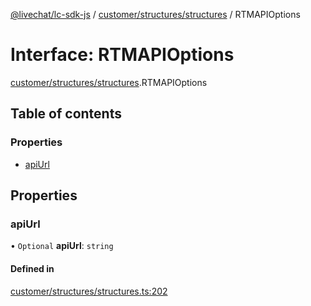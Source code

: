 [@livechat/lc-sdk-js](../README.md) / [customer/structures/structures](../modules/customer_structures_structures.md) / RTMAPIOptions

# Interface: RTMAPIOptions

[customer/structures/structures](../modules/customer_structures_structures.md).RTMAPIOptions

## Table of contents

### Properties

- [apiUrl](customer_structures_structures.RTMAPIOptions.md#apiurl)

## Properties

### apiUrl

• `Optional` **apiUrl**: `string`

#### Defined in

[customer/structures/structures.ts:202](https://github.com/livechat/lc-sdk-js/blob/125a327/src/customer/structures/structures.ts#L202)
